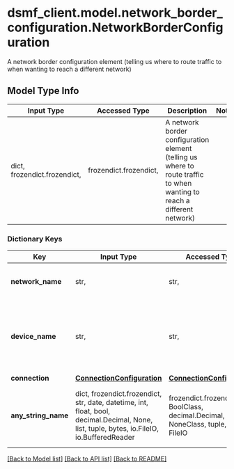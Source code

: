 # dsmf_client.model.network_border_configuration.NetworkBorderConfiguration

A network border configuration element (telling us where to route traffic to when wanting to reach a different network)

## Model Type Info
Input Type | Accessed Type | Description | Notes
------------ | ------------- | ------------- | -------------
dict, frozendict.frozendict,  | frozendict.frozendict,  | A network border configuration element (telling us where to route traffic to when wanting to reach a different network) | 

### Dictionary Keys
Key | Input Type | Accessed Type | Description | Notes
------------ | ------------- | ------------- | ------------- | -------------
**network_name** | str,  | str,  | The network this border leads to | [optional] 
**device_name** | str,  | str,  | The name of the device that has a direct connection to the other network (our side) | [optional] 
**connection** | [**ConnectionConfiguration**](ConnectionConfiguration.md) | [**ConnectionConfiguration**](ConnectionConfiguration.md) |  | [optional] 
**any_string_name** | dict, frozendict.frozendict, str, date, datetime, int, float, bool, decimal.Decimal, None, list, tuple, bytes, io.FileIO, io.BufferedReader | frozendict.frozendict, str, BoolClass, decimal.Decimal, NoneClass, tuple, bytes, FileIO | any string name can be used but the value must be the correct type | [optional]

[[Back to Model list]](../../README.md#documentation-for-models) [[Back to API list]](../../README.md#documentation-for-api-endpoints) [[Back to README]](../../README.md)

